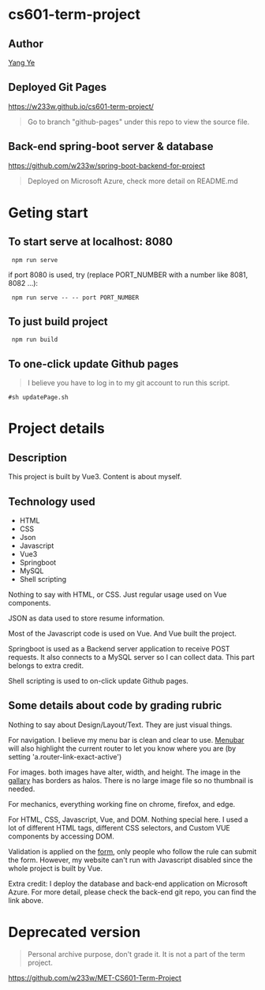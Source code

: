 # cs601-term-project

## Author
[Yang Ye](https://github.com/w233w)

## Deployed Git Pages
https://w233w.github.io/cs601-term-project/

> Go to branch "github-pages" under this repo to view the source file.

## Back-end spring-boot server & database
https://github.com/w233w/spring-boot-backend-for-project
> Deployed on Microsoft Azure, check more detail on README.md

# Geting start

## To start serve at localhost: 8080
```console
 npm run serve
```
if port 8080 is used, try (replace PORT_NUMBER with a number like 8081, 8082 ...):
```console
 npm run serve -- -- port PORT_NUMBER
```

## To just build project
```console
 npm run build
```

## To one-click update Github pages
> I believe you have to log in to my git account to run this script.
```console
#sh updatePage.sh
```

# Project details

## Description
This project is built by Vue3. Content is about myself.

## Technology used
* HTML
* CSS
* Json
* Javascript
* Vue3
* Springboot
* MySQL
* Shell scripting

Nothing to say with HTML, or CSS. Just regular usage used on Vue components.

JSON as data used to store resume information.

Most of the Javascript code is used on Vue. And Vue built the project.

Springboot is used as a Backend server application to receive POST requests. It also connects to a MySQL server so I can collect data. This part belongs to extra credit.

Shell scripting is used to on-click update Github pages.

## Some details about code by grading rubric
Nothing to say about Design/Layout/Text. They are just visual things.

For navigation. I believe my menu bar is clean and clear to use. [Menubar](https://github.com/w233w/cs601-term-project/blob/master/src/components/Menubar.vue) will also highlight the current router to let you know where you are (by setting 'a.router-link-exact-active')

For images. both images have alter, width, and height. The image in the [gallary](https://github.com/w233w/cs601-term-project/blob/master/src/components/ImageGallary.vue) has borders as halos. There is no large image file so no thumbnail is needed.

For mechanics, everything working fine on chrome, firefox, and edge.

For HTML, CSS, Javascript, Vue, and DOM. Nothing special here. I used a lot of different HTML tags, different CSS selectors, and Custom VUE components by accessing DOM.

Validation is applied on the [form](https://github.com/w233w/cs601-term-project/blob/master/src/components/Myform.vue), only people who follow the rule can submit the form. However, my website can't run with Javascript disabled since the whole project is built by Vue.

Extra credit: I deploy the database and back-end application on Microsoft Azure. For more detail, please check the back-end git repo, you can find the link above.

# Deprecated version
> Personal archive purpose, don't grade it. It is not a part of the term project.

https://github.com/w233w/MET-CS601-Term-Project
